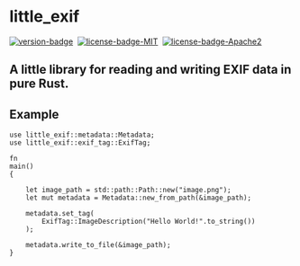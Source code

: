 # little\_exif
[![version-badge][]][version]&nbsp;
[![license-badge-MIT][]][license-MIT]&nbsp;
[![license-badge-Apache2][]][license-Apache2]&nbsp;

[version-badge]: https://img.shields.io/crates/v/little_exif.svg
[version]: https://crates.io/crates/little_exif
[license-badge-MIT]: https://img.shields.io/badge/license-MIT-blue
[license-MIT]: https://github.com/TechnikTobi/little_exif/blob/main/LICENSE-MIT
[license-badge-Apache2]: https://img.shields.io/badge/license-Apache--2.0-blue
[license-Apache2]: https://github.com/TechnikTobi/little_exif/blob/main/LICENSE-APACHE

## A little library for reading and writing EXIF data in pure Rust.



## Example

```
use little_exif::metadata::Metadata;
use little_exif::exif_tag::ExifTag;

fn
main()
{

	let image_path = std::path::Path::new("image.png");
	let mut metadata = Metadata::new_from_path(&image_path);

	metadata.set_tag(
		ExifTag::ImageDescription("Hello World!".to_string())
	);

	metadata.write_to_file(&image_path);
}
```
